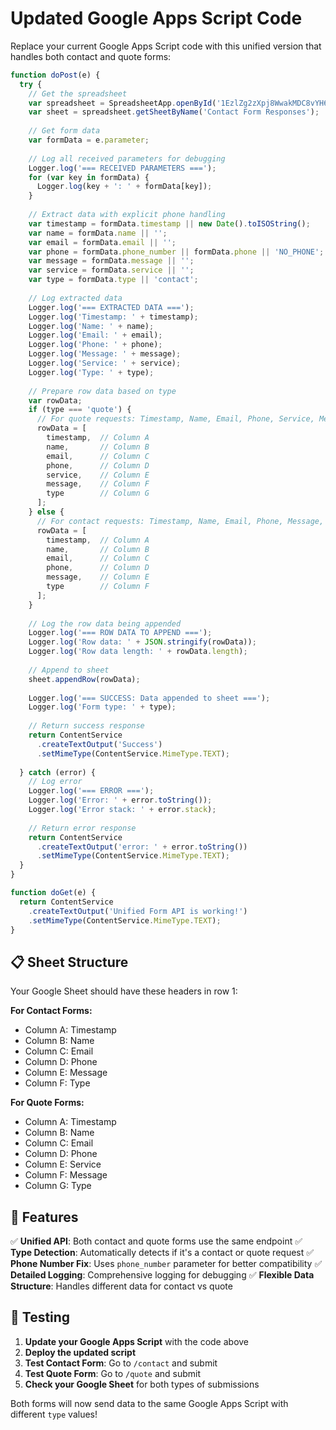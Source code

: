# Updated Google Apps Script Code

Replace your current Google Apps Script code with this unified version that handles both contact and quote forms:

```javascript
function doPost(e) {
  try {
    // Get the spreadsheet
    var spreadsheet = SpreadsheetApp.openById('1EzlZg2zXpj8WwakMDC8vYH6_S7eX-NredISwZIy6LJM');
    var sheet = spreadsheet.getSheetByName('Contact Form Responses');
    
    // Get form data
    var formData = e.parameter;
    
    // Log all received parameters for debugging
    Logger.log('=== RECEIVED PARAMETERS ===');
    for (var key in formData) {
      Logger.log(key + ': ' + formData[key]);
    }
    
    // Extract data with explicit phone handling
    var timestamp = formData.timestamp || new Date().toISOString();
    var name = formData.name || '';
    var email = formData.email || '';
    var phone = formData.phone_number || formData.phone || 'NO_PHONE';
    var message = formData.message || '';
    var service = formData.service || '';
    var type = formData.type || 'contact';
    
    // Log extracted data
    Logger.log('=== EXTRACTED DATA ===');
    Logger.log('Timestamp: ' + timestamp);
    Logger.log('Name: ' + name);
    Logger.log('Email: ' + email);
    Logger.log('Phone: ' + phone);
    Logger.log('Message: ' + message);
    Logger.log('Service: ' + service);
    Logger.log('Type: ' + type);
    
    // Prepare row data based on type
    var rowData;
    if (type === 'quote') {
      // For quote requests: Timestamp, Name, Email, Phone, Service, Message, Type
      rowData = [
        timestamp,  // Column A
        name,       // Column B
        email,      // Column C
        phone,      // Column D
        service,    // Column E
        message,    // Column F
        type        // Column G
      ];
    } else {
      // For contact requests: Timestamp, Name, Email, Phone, Message, Type
      rowData = [
        timestamp,  // Column A
        name,       // Column B
        email,      // Column C
        phone,      // Column D
        message,    // Column E
        type        // Column F
      ];
    }
    
    // Log the row data being appended
    Logger.log('=== ROW DATA TO APPEND ===');
    Logger.log('Row data: ' + JSON.stringify(rowData));
    Logger.log('Row data length: ' + rowData.length);
    
    // Append to sheet
    sheet.appendRow(rowData);
    
    Logger.log('=== SUCCESS: Data appended to sheet ===');
    Logger.log('Form type: ' + type);
    
    // Return success response
    return ContentService
      .createTextOutput('Success')
      .setMimeType(ContentService.MimeType.TEXT);
      
  } catch (error) {
    // Log error
    Logger.log('=== ERROR ===');
    Logger.log('Error: ' + error.toString());
    Logger.log('Error stack: ' + error.stack);
    
    // Return error response
    return ContentService
      .createTextOutput('error: ' + error.toString())
      .setMimeType(ContentService.MimeType.TEXT);
  }
}

function doGet(e) {
  return ContentService
    .createTextOutput('Unified Form API is working!')
    .setMimeType(ContentService.MimeType.TEXT);
}
```

## 📋 **Sheet Structure**

Your Google Sheet should have these headers in row 1:

**For Contact Forms:**
- Column A: Timestamp
- Column B: Name
- Column C: Email
- Column D: Phone
- Column E: Message
- Column F: Type

**For Quote Forms:**
- Column A: Timestamp
- Column B: Name
- Column C: Email
- Column D: Phone
- Column E: Service
- Column F: Message
- Column G: Type

## 🔧 **Features**

✅ **Unified API**: Both contact and quote forms use the same endpoint
✅ **Type Detection**: Automatically detects if it's a contact or quote request
✅ **Phone Number Fix**: Uses `phone_number` parameter for better compatibility
✅ **Detailed Logging**: Comprehensive logging for debugging
✅ **Flexible Data Structure**: Handles different data for contact vs quote

## 🚀 **Testing**

1. **Update your Google Apps Script** with the code above
2. **Deploy the updated script**
3. **Test Contact Form**: Go to `/contact` and submit
4. **Test Quote Form**: Go to `/quote` and submit
5. **Check your Google Sheet** for both types of submissions

Both forms will now send data to the same Google Apps Script with different `type` values! 